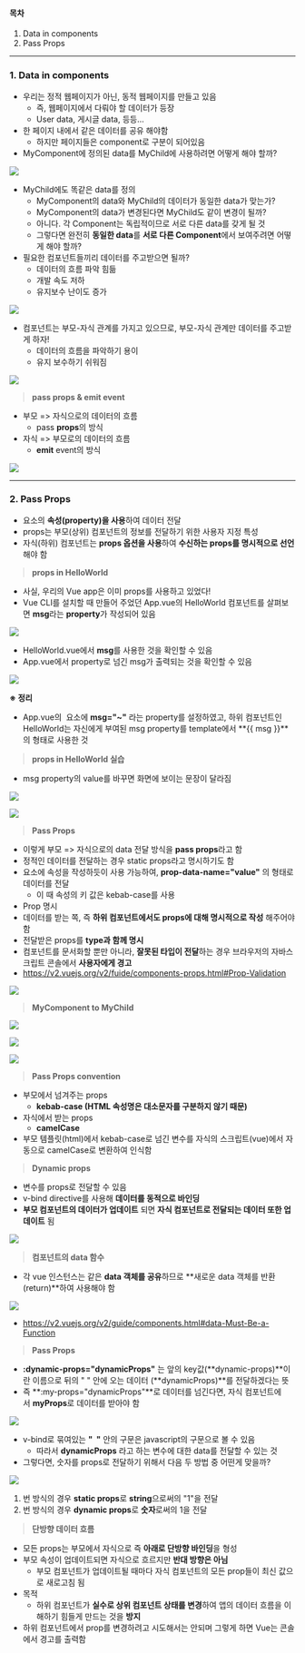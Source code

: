 
#### **목차**

1.  Data in components
2.  Pass Props

---

### **1. Data in components**

-   우리는 정적 웹페이지가 아닌, 동적 웹페이지를 만들고 있음
    -   즉, 웹페이지에서 다뤄야 할 데이터가 등장
    -   User data, 게시글 data, 등등...
-   한 페이지 내에서 같은 데이터를 공유 해야함
    -   하지만 페이지들은 component로 구분이 되어있음
-   MyComponent에 정의된 data를 MyChild에 사용하려면 어떻게 해야 할까?

![](https://k.kakaocdn.net/dn/byudZV/btrQktRRHne/hNIsC54YHogNRMxYdRvQAk/img.png)

-   MyChild에도 똑같은 data를 정의
    -   MyComponent의 data와 MyChild의 데이터가 동일한 data가 맞는가?
    -   MyComponent의 data가 변경된다면 MyChild도 같이 변경이 될까?
    -   아니다. 각 Component는 독립적이므로 서로 다른 data를 갖게 될 것
    -   그렇다면 완전히 **동일한 data**를 **서로 다른 Component**에서 보여주려면 어떻게 해야 할까?
-   필요한 컴포넌트들끼리 데이터를 주고받으면 될까?
    -   데이터의 흐름 파악 힘듦
    -   개발 속도 저하
    -   유지보수 난이도 증가

![](https://k.kakaocdn.net/dn/yooci/btrQf4Te7UK/OOjPkxtXgIpcau1SAB1bzk/img.png)

-   컴포넌트는 부모-자식 관계를 가지고 있으므로, 부모-자식 관계만 데이터를 주고받게 하자!
    -   데이터의 흐름을 파악하기 용이
    -   유지 보수하기 쉬워짐

![](https://k.kakaocdn.net/dn/byOlZx/btrQkF5zuey/huLrfi8kh3wJvsLA1ZWnKk/img.png)

> **pass props & emit event**

-   부모 => 자식으로의 데이터의 흐름
    -   pass **props**의 방식
-   자식 => 부모로의 데이터의 흐름
    -   **emit** event의 방식

![](https://k.kakaocdn.net/dn/cyAiVk/btrQksSZ5rB/MZawWfJGDaYLdY92H2hrW0/img.png)

---

### **2. Pass Props**

-   요소의 **속성(property)을 사용**하여 데이터 전달
-   props는 부모(상위) 컴포넌트의 정보를 전달하기 위한 사용자 지정 특성
-   자식(하위) 컴포넌트는 **props 옵션을 사용**하여 **수신하는 props를 명시적으로 선언**해야 함

> **props in HelloWorld**

-   사실, 우리의 Vue app은 이미 props를 사용하고 있었다!
-   Vue CLI를 설치할 때 만들어 주었던 App.vue의 HelloWorld 컴포넌트를 살펴보면 **msg**라는 **property**가 작성되어 있음

![](https://k.kakaocdn.net/dn/648oJ/btrQgLlICTb/M36bKw1oDik242aI7fm8ZK/img.png)

-   HelloWorld.vue에서 **msg**를 사용한 것을 확인할 수 있음
-   App.vue에서 property로 넘긴 msg가 출력되는 것을 확인할 수 있음

![](https://k.kakaocdn.net/dn/defATs/btrQgFy1yum/Fmr7kQClypUxswzmDVWKgk/img.png)

**※ 정리**

-   App.vue의 **<HelloWorld/>** 요소에 **msg="~"** 라는 property를 설정하였고, 하위 컴포넌트인 HelloWorld는 자신에게 부여된 msg property를 template에서 **{{ msg }}**의 형태로 사용한 것

> **props in HelloWorld 실습**

-   msg property의 value를 바꾸면 화면에 보이는 문장이 달라짐

![](https://k.kakaocdn.net/dn/cMEW3I/btrQfE8qITI/hwg2OWpuOA0mhQxMk7ZiWK/img.png)

![](https://k.kakaocdn.net/dn/b9OdKe/btrQh5Yw0uA/LeltIIv59LsiG2shcTLnz0/img.png)

> **Pass Props**

-   이렇게 부모 => 자식으로의 data 전달 방식을 **pass props**라고 함
-   정적인 데이터를 전달하는 경우 static props라고 명시하기도 함
-   요소에 속성을 작성하듯이 사용 가능하여, **prop-data-name="value"** 의 형태로 데이터를 전달
    -   이 때 속성의 키 값은 kebab-case를 사용
-   Prop 명시
-   데이터를 받는 쪽, 즉 **하위 컴포넌트에서도 props에 대해 명시적으로 작성** 해주어야 함
-   전달받은 props를 **type과 함께 명시**
-   컴포넌트를 문서화할 뿐만 아니라, **잘못된 타입이 전달**하는 경우 브라우저의 자바스크립트 콘솔에서 **사용자에게 경고**
-   https://v2.vuejs.org/v2/fuide/components-props.html#Prop-Validation

![](https://k.kakaocdn.net/dn/rWrdj/btrQktRUzrT/ihtrzeLDN5foJtkFu5myoK/img.png)

> **MyComponent to MyChild**

![](https://k.kakaocdn.net/dn/E144b/btrQh4k4guT/oilQZ4Nl2mW5S7za98xGIK/img.png)

![](https://k.kakaocdn.net/dn/diWlxB/btrQjnSb3SR/6VWQHBp62d6eoWCKe4V6E0/img.png)

![](https://k.kakaocdn.net/dn/oTI8X/btrQkBCctCX/vTNLl7u7f2qPa5Z6Xz65x0/img.png)

> **Pass Props convention**

-   부모에서 넘겨주는 props
    -   **kebab-case (HTML 속성명은 대소문자를 구분하지 않기 때문)**
-   자식에서 받는 props
    -   **camelCase**
-   부모 템플릿(html)에서 kebab-case로 넘긴 변수를 자식의 스크립트(vue)에서 자동으로 camelCase로 변환하여 인식함

> **Dynamic props**

-   변수를 props로 전달할 수 있음
-   v-bind directive를 사용해 **데이터를 동적으로 바인딩**
-   **부모 컴포넌트의 데이터가 업데이트** 되면 **자식 컴포넌트로 전달되는 데이터 또한 업데이트** 됨

![](https://k.kakaocdn.net/dn/rF7hB/btrQiiX0TG3/7mnG9FXVtrrKBDBK5W8kck/img.png)

> **컴포넌트의 data 함수**

-   각 vue 인스턴스는 같은 **data 객체를 공유**하므로 **새로운 data 객체를 반환(return)**하여 사용해야 함

![](https://k.kakaocdn.net/dn/UFXxH/btrQgd3U1si/HyZUgIpywwNJOMfJqYc8kk/img.png)

-   https://v2.vuejs.org/v2/guide/components.html#data-Must-Be-a-Function

> **Pass Props**

-   **:dynamic-props="dynamicProps"** 는 앞의 key값(**dynamic-props)**이란 이름으로 뒤의 " " 안에 오는 데이터 (**dynamicProps)**를 전달하겠다는 뜻
-   즉 **:my-props="dynamicProps"**로 데이터를 넘긴다면, 자식 컴포넌트에서 **myProps**로 데이터를 받아야 함

![](https://k.kakaocdn.net/dn/bjZfXE/btrQkv3ggej/63CtCKSgbKfWyUCoSIi3m1/img.png)

-   v-bind로 묶여있는 **"  "** 안의 구문은 javascript의 구문으로 볼 수 있음
    -   따라서 **dynamicProps** 라고 하는 변수에 대한 data를 전달할 수 있는 것
-   그렇다면, 숫자를 props로 전달하기 위해서 다음 두 방법 중 어떤게 맞을까?

![](https://k.kakaocdn.net/dn/L3TeK/btrQj6vU3Bg/f9MKHqTlhRO5VMA5Whg211/img.png)

1.  번 방식의 경우 **static props**로 **string**으로써의 "1"을 전달
2.  번 방식의 경우 **dynamic props**로 **숫자**로써의 1을 전달

> **단방향 데이터 흐름**

-   모든 props는 부모에서 자식으로 즉 **아래로 단방향 바인딩**을 형성
-   부모 속성이 업데이트되면 자식으로 흐르지만 **반대 방향은 아님**
    -   부모 컴포넌트가 업데이트될 때마다 자식 컴포넌트의 모든 prop들이 최신 값으로 새로고침 됨
-   목적
    -   하위 컴포넌트가 **실수로 상위 컴포넌트 상태를 변경**하여 앱의 데이터 흐름을 이해하기 힘들게 만드는 것을 **방지**
-   하위 컴포넌트에서 prop를 변경하려고 시도해서는 안되며 그렇게 하면 Vue는 콘솔에서 경고를 출력함
